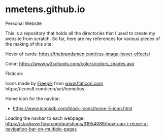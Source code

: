 # nmetens.github.io
Personal Website

This is a repository that holds all the directories that I used to create my website from scratch. So far, here are my references for various pieces of the making of this site:

Hover of cards:
https://thebrandsmen.com/css-image-hover-effects/  

Color:
https://www.w3schools.com/colors/colors_shades.asp

Flaticon:
<div>Icons made by <a href="https://www.freepik.com" title="Freepik">Freepik</a> from <a href="https://www.flaticon.com/" title="Flaticon">www.flaticon.com</a></div>
https://icons8.com/icon/set/home/ios


Home icon for the navbar:
-	https://www.iconsdb.com/black-icons/home-5-icon.html

Loading the navbar to each webpage:
https://stackoverflow.com/questions/31954089/how-can-i-reuse-a-navigation-bar-on-multiple-pages
